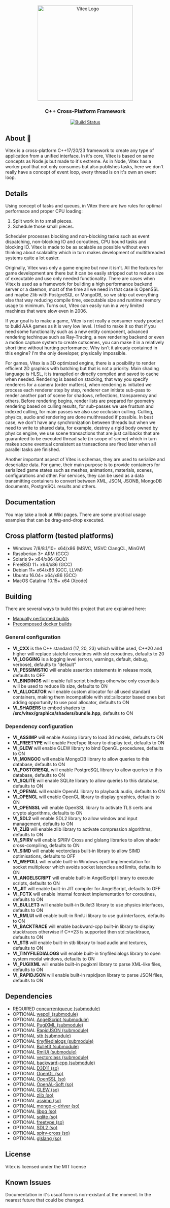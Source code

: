 <br/>
<div align="center">
    <br />
    <img src="https://github.com/romanpunia/vitex/blob/master/var/assets/logo.png?raw=true" alt="Vitex Logo" width="300" />
    <h3>C++ Cross-Platform Framework</h3>
</div>
<div align="center">

  [![Build Status](https://github.com/romanpunia/vitex/workflows/CMake/badge.svg)](https://github.com/eclipse-theia/theia/actions?query=branch%3Amaster+event%3Apush+event%3Aschedule)

</div>

## About 👻
Vitex is a cross-platform C++17/20/23 framework to create any type of application from a unified interface. In it's core, Vitex is based on same concepts as Node.js but made to it's extreme. As in Node, Vitex has a worker pool that not only consumes but also publishes tasks, here we don't really have a concept of event loop, every thread is on it's own an event loop.

## Details
Using concept of tasks and queues, in Vitex there are two rules for optimal performace and proper CPU loading:
1. Split work in to small pieces.
2. Schedule those small pieces.

Scheduler processes blocking and non-blocking tasks such as event dispatching, non-blocking IO and coroutines, CPU bound tasks and blocking IO. Vitex is made to be as scalable as possible without even thinking about scalability which in turn makes development of multithreaded systems quite a lot easier.

Originally, Vitex was only a game engine but now it isn't. All the features for game development are there but it can be easily stripped out to reduce size of executable and use only needed functionality. There are cases when Vitex is used as a framework for building a high performance backend server or a daemon, most of the time all we need in that case is OpenSSL and maybe Zlib with PostgreSQL or MongoDB, so we strip out everything else that way reducing compile time, executable size and runtime memory usage to minimum. Turns out, Vitex can easily run in a very limited machines that were slow even in 2006.

If your goal is to make a game, Vitex is not really a consumer ready product to build AAA games as it is very low level. I tried to make it so that if you need some functionality such as a new entity component, advanced rendering techinque such as Ray-Tracing, a new rendering backend or even a motion capture system to create cutscenes, you can make it in a relatively short time without hurting performance. Why isn't it already contained in this engine? I'm the only developer, physically impossible.

For games, Vitex is a 3D optimized engine, there is a posibility to render efficient 2D graphics with batching but that is not a priority. Main shading language is HLSL, it is transpiled or directly compiled and saved to cache when needed. Rendering is based on stacking, that way you specify renderers for a camera (order matters), when rendering is initiated we process each renderer step by step, renderer can initiate sub-pass to render another part of scene for shadows, reflections, transparency and others. Before rendering begins, render lists are prepared for geometry rendering based on culling results, for sub-passes we use frustum and indexed culling, for main passes we also use occlusion culling. Culling, physics, audio and rendering are done multhreaded if possible. In best case, we don't have any synchronization between threads but when we need to write to shared data,
for example, destroy a rigid body owned by physics engine, we use scene transactions that are just callbacks that are guaranteed to be executed thread safe (in scope of scene) which in turn makes scene eventual consistent as transactions are fired later when all parallel tasks are finished.

Another important aspect of Vitex is schemas, they are used to serialize and deserialize data. For game, their main purpose is to provide containers for serialized game states such as meshes, animations, materials, scenes, configurations and other. For services, they can be used as a data transmitting containers to convert between XML, JSON, JSONB, MongoDB documents, PostgreSQL results and others.

## Documentation
You may take a look at Wiki pages. There are some practical usage examples that can be drag-and-drop executed.

## Cross platform (tested platforms)
+ Windows 7/8/8.1/10+ x64/x86 (MSVC, MSVC ClangCL, MinGW)
+ Raspberian 3+ ARM (GCC)
+ Solaris 9+ x64/x86 (GCC)
+ FreeBSD 11+ x64/x86 (GCC)
+ Debian 11+ x64/x86 (GCC, LLVM)
+ Ubuntu 16.04+ x64/x86 (GCC)
+ MacOS Catalina 10.15+ x64 (Xcode)

## Building
There are several ways to build this project that are explained here:
* [Manually performed builds](var/MANUAL.md)
* [Precomposed docker builds](var/DOCKER.md)

### General configuration
+ **VI_CXX** is the C++ standard (17, 20, 23) which will be used, C++20 and higher will replace stateful coroutines with std coroutines, defaults to 20
+ **VI_LOGGING** is a logging level (errors, warnings, default, debug, verbose), defaults to "default"
+ **VI_PESSIMISTIC** will enable assertion statements in release mode, defaults to OFF
+ **VI_BINDINGS** will enable full script bindings otherwise only essentials will be used to reduce lib size, defaults to ON
+ **VI_ALLOCATOR** will enable custom allocator for all used standard containers, making them incompatible with std::allocator based ones but adding opportunity to use pool allocator, defaults to ON
+ **VI_SHADERS** to embed shaders to **/src/vitex/graphics/shaders/bundle.hpp**, defaults to ON

### Dependency configuration
+ **VI_ASSIMP** will enable Assimp library to load 3d models, defaults to ON
+ **VI_FREETYPE** will enable FreeType library to display text, defaults to ON
+ **VI_GLEW** will enable GLEW library to bind OpenGL procedures, defaults to ON
+ **VI_MONGOC** will enable MongoDB library to allow queries to this database, defaults to ON
+ **VI_POSTGRESQL** will enable PostgreSQL library to allow queries to this database, defaults to ON
+ **VI_SQLITE** will enable SQLite library to allow queries to this database, defaults to ON
+ **VI_OPENAL** will enable OpenAL library to playback audio, defaults to ON
+ **VI_OPENGL** will enable OpenGL library to display graphics, defaults to ON
+ **VI_OPENSSL** will enable OpenSSL library to activate TLS certs and crypto algorithms, defaults to ON
+ **VI_SDL2** will enable SDL2 library to allow window and input management, defaults to ON
+ **VI_ZLIB** will enable zlib library to activate compression algorithms, defaults to ON
+ **VI_SPIRV** will enable SPIRV Cross and glslang libraries to allow shader cross-compiling, defaults to ON
+ **VI_SIMD** will enable vectorclass built-in library to allow SIMD optimisations, defaults to OFF
+ **VI_WEPOLL** will enable built-in Windows epoll implementation for socket multiplexer which avoids socket latencies and limits, defaults to ON
+ **VI_ANGELSCRIPT** will enable built-in AngelScript library to execute scripts, defaults to ON
+ **VI_JIT** will enable built-in JIT compiler for AngelScript, defaults to OFF
+ **VI_FCTX** will enable internal fcontext implementation for coroutines, defaults to ON
+ **VI_BULLET3** will enable built-in Bullet3 library to use physics interfaces, defaults to ON
+ **VI_RMLUI** will enable built-in RmlUi library to use gui interfaces, defaults to ON
+ **VI_BACKTRACE** will enable backward-cpp built-in library to display stacktraces otherwise if C++23 is supported then std::stacktrace, defaults to ON
+ **VI_STB** will enable built-in stb library to load audio and textures, defaults to ON
+ **VI_TINYFILEDIALOGS** will enable built-in tinyfiledialogs library to open system modal windows, defaults to ON
+ **VI_PUGIXML** will enable built-in pugixml library to parse XML-like files, defaults to ON
+ **VI_RAPIDJSON** will enable built-in rapidjson library to parse JSON files, defaults to ON

## Dependencies
* REQUIRED [concurrentqueue (submodule)](https://github.com/cameron314/concurrentqueue)
* OPTIONAL [wepoll (submodule)](https://github.com/piscisaureus/wepoll)
* OPTIONAL [AngelScript (submodule)](https://github.com/codecat/angelscript-mirror)
* OPTIONAL [PugiXML (submodule)](https://github.com/zeux/pugixml)
* OPTIONAL [RapidJSON (submodule)](https://github.com/tencent/rapidjson)
* OPTIONAL [stb (submodule)](https://github.com/nothings/stb)
* OPTIONAL [tinyfiledialogs (submodule)](https://github.com/native-toolkit/tinyfiledialogs)
* OPTIONAL [Bullet3 (submodule)](https://github.com/bulletphysics/bullet3)
* OPTIONAL [RmlUi (submodule)](https://github.com/mikke89/RmlUi)
* OPTIONAL [vectorclass (submodule)](https://github.com/vectorclass/version1)
* OPTIONAL [backward-cpp (submodule)](https://github.com/bombela/backward-cpp)
* OPTIONAL [D3D11 (so)](https://www.microsoft.com/en-us/download/details.aspx?id=6812)
* OPTIONAL [OpenGL (so)](https://github.com/KhronosGroup/OpenGL-Registry)
* OPTIONAL [OpenSSL (so)](https://github.com/openssl/openssl)
* OPTIONAL [OpenAL-Soft (so)](https://github.com/kcat/openal-soft)
* OPTIONAL [GLEW (so)](https://github.com/nigels-com/glew)
* OPTIONAL [zlib (so)](https://github.com/madler/zlib)
* OPTIONAL [assimp (so)](https://github.com/assimp/assimp)
* OPTIONAL [mongo-c-driver (so)](https://github.com/mongodb/mongo-c-driver)
* OPTIONAL [libpq (so)](https://github.com/postgres/postgres/tree/master/src/interfaces/libpq)
* OPTIONAL [sqlite (so)](https://github.com/sqlite/sqlite)
* OPTIONAL [freetype (so)](https://github.com/freetype/freetype)
* OPTIONAL [SDL2 (so)](https://www.libsdl.org/download-2.0.php)
* OPTIONAL [spirv-cross (so)](https://github.com/KhronosGroup/SPIRV-Cross)
* OPTIONAL [glslang (so)](https://github.com/KhronosGroup/glslang)

## License
Vitex is licensed under the MIT license

## Known Issues
Documentation in it's usual form is non-existant at the moment. In the nearest future that could be changed.